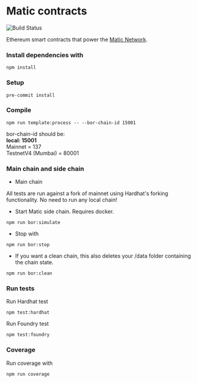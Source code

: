 # Matic contracts

![Build Status](https://github.com/maticnetwork/contracts/workflows/CI/badge.svg)

Ethereum smart contracts that power the [Matic Network](https://polygon.technology/polygon-pos).

### Install dependencies with

```
npm install
```

### Setup

```
pre-commit install
```

### Compile

```
npm run template:process -- --bor-chain-id 15001
```

bor-chain-id should be:  
**local: 15001**  
Mainnet = 137  
TestnetV4 (Mumbai) = 80001

### Main chain and side chain

- Main chain

All tests are run against a fork of mainnet using Hardhat's forking functionality. No need to run any local chain!

- Start Matic side chain. Requires docker.

```
npm run bor:simulate
```

- Stop with

```
npm run bor:stop
```

- If you want a clean chain, this also deletes your /data folder containing the chain state.

```
npm run bor:clean
```

### Run tests

Run Hardhat test

```
npm test:hardhat
```

Run Foundry test

```
npm test:foundry
```

### Coverage

Run coverage with

```
npm run coverage
```
